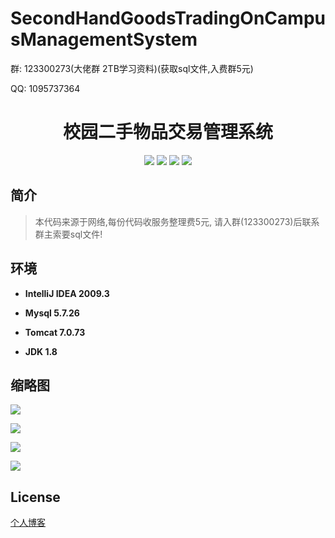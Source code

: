 # SecondHandGoodsTradingOnCampusManagementSystem

<p>群: 123300273(大佬群 2TB学习资料)(获取sql文件,入费群5元)</p>
<p>QQ: 1095737364</p>

<p>
    <h1 align="center">校园二手物品交易管理系统</h1>
</p>

<p align="center">
	<img src="https://img.shields.io/badge/jdk-1.8-orange.svg"/>
    <img src="https://img.shields.io/badge/spring-1.8-lightgrey.svg"/>
    <img src="https://img.shields.io/badge/struts-3.x-blue.svg"/>
    <img src="https://img.shields.io/badge/hibernate-3.x-blue.svg"/>
</p>

## 简介

>本代码来源于网络,每份代码收服务整理费5元, 请入群(123300273)后联系群主索要sql文件!
>



## 环境

- <b>IntelliJ IDEA 2009.3</b>

- <b>Mysql 5.7.26</b>

- <b>Tomcat 7.0.73</b>

- <b>JDK 1.8</b>


## 缩略图

![](https://img2020.cnblogs.com/blog/588112/202011/588112-20201122234930858-965651019.png)

![](https://img2020.cnblogs.com/blog/588112/202011/588112-20201122234938390-51785347.png)

![](https://img2020.cnblogs.com/blog/588112/202011/588112-20201122234945864-400341598.png)

![](https://img2020.cnblogs.com/blog/588112/202011/588112-20201122234956737-1224118414.png)


## License

[个人博客](https://www.cnblogs.com/yysbolg/)

